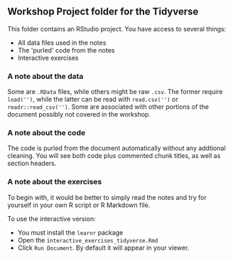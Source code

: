 ## Workshop Project folder for the Tidyverse

This folder contains an RStudio project. You have access to several things:

- All data files used in the notes
- The 'purled' code from the notes
- Interactive exercises


### A note about the data

Some are `.RData` files, while others might be raw `.csv`.  The former require `load('')`, while the latter can be read with `read.csv('')` or `readr::read_csv('')`.  Some are associated with other portions of the document possibly not covered in the workshop.

### A note about the code

The code is purled from the document automatically without any addtional cleaning.  You will see both code plus commented chunk titles, as well as section headers.


### A note about the exercises

To begin with, it would be better to simply read the notes and try for yourself in your own R script or R Markdown file.


To use the interactive version:

  - You must install the `learnr` package
  - Open the `interactive_exercises_tidyverse.Rmd`
  - Click `Run Document`. By default it will appear in your viewer.
  
  